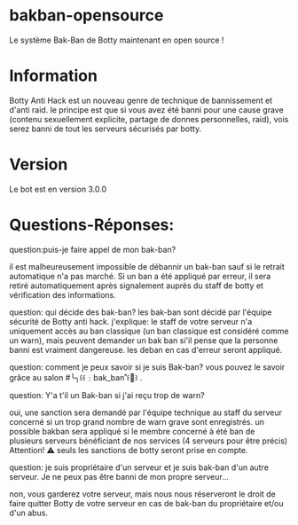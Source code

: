 # bakban-opensource
Le système Bak-Ban de Botty maintenant en open source !
# Information 
Botty Anti Hack est un nouveau genre de technique de bannissement et d'anti raid. le principe est que si vous avez été banni pour une cause grave (contenu sexuellement explicite, partage de donnes personnelles, raid), vois serez banni de tout les serveurs sécurisés par botty. 

# Version
Le bot est en version 3.0.0

# Questions-Réponses:

question:puis-je faire appel de mon bak-ban?

il est malheureusement impossible de débannir un bak-ban sauf si le retrait automatique n'a pas marché. Si un ban a été appliqué par erreur, il sera retiré automatiquement après signalement auprès du staff de botty et vérification des informations.

question: qui décide des bak-ban?
les bak-ban sont décidé par l'équipe sécurité de Botty anti hack. 
j'explique: le staff de votre serveur n'a uniquement accès au ban classique (un ban classique est considéré comme un warn), mais peuvent demander un bak ban si'il pense que la personne banni est vraiment dangereuse.
les deban en cas d'erreur seront appliqué.

question: comment je peux savoir si je suis Bak-ban?
vous pouvez le savoir grâce au salon #╰╮꒰꒰﹕bak_ban˚꒰🍯꒱ . 

question: Y'a t'il un Bak-ban si j'ai reçu trop de warn?

 oui, une sanction sera demandé par l'équipe technique au staff du serveur concerné si un trop grand nombre de warn grave sont enregistrés. 
un possible bakban sera appliqué si le membre concerné à été ban de plusieurs serveurs bénéficiant de nos services (4 serveurs pour être précis)  
Attention! :warning: seuls les sanctions de botty seront prise en compte.

question: je suis propriétaire d'un serveur et je suis bak-ban d'un autre serveur. Je ne peux pas être banni de mon propre serveur...

non, vous garderez votre serveur, mais nous nous réserveront le droit de faire quitter Botty de votre serveur en cas de bak-ban du propriétaire et/ou d'un abus.